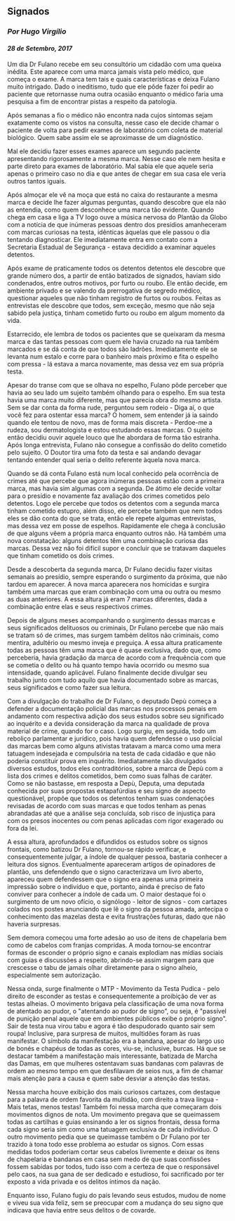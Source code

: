 ## Signados
### _Por Hugo Virgílio_
#### _28 de Setembro, 2017_
Um dia Dr Fulano recebe em seu consultório um cidadão com uma queixa inédita. Este aparece com uma marca jamais vista pelo médico, que começa o exame. A marca tem tais e quais características e deixa Fulano muito intrigado. Dado o ineditismo, tudo que ele pôde fazer foi pedir ao paciente que retornasse numa outra ocasião enquanto o médico faria uma pesquisa a fim de encontrar pistas a respeito da patologia.

Após semanas a fio o médico não encontra nada cujos sintomas sejam exatamente como os vistos na consulta, nesse caso ele decide chamar o paciente de volta para pedir exames de laboratório com coleta de material biológico. Quem sabe assim ele se aproximasse de um diagnóstico.

Mal ele decidiu fazer esses exames aparece um segundo paciente apresentando rigorosamente a mesma marca. Nesse caso ele nem hesita e parte direto para exames de laboratório. Mal sabia ele que aquele seria apenas o primeiro caso no dia e que antes de chegar em sua casa ele veria outros tantos iguais.

Após almoçar ele vê na moça que está no caixa do restaurante a mesma marca e decide lhe fazer algumas perguntas, quando descobre que ela não as entendia, como quem desconhece uma marca tão evidente. Quando chega em casa e liga a TV logo ouve a música nervosa do Plantão da Globo com a notícia de que inúmeras pessoas dentro dos presídios amanheceram com marcas curiosas na testa, idênticas àquelas que ele passou o dia tentando diagnosticar. Ele imediatamente entra em contato com a Secretaria Estadual de Segurança - estava decidido a examinar aqueles detentos.

Após exame de praticamente todos os detentos detentos ele descobre que grande número dos, a partir de então batizados de signados, haviam sido condenados, entre outros motivos, por furto ou roubo. Ele então decide, em ambiente privado e se valendo da prerrogativa de segredo médico, questionar aqueles que não tinham registro de furtos ou roubos. Feitas as entrevistas ele descobre que todos, sem exceção, mesmo que não seja sabido pela justiça, tinham cometido furto ou roubo em algum momento da vida.

Estarrecido, ele lembra de todos os pacientes que se queixaram da mesma marca e das tantas pessoas com quem ele havia cruzado na rua também marcados e se dá conta de que todos são ladrões. Imediatamente ele se levanta num estalo e corre para o banheiro mais próximo e fita o espelho com pressa - lá estava a marca novamente, mas dessa vez em sua própria testa. 

Apesar do transe com que se olhava no espelho, Fulano pôde perceber que havia ao seu lado um sujeito também olhando para o espelho. Em sua testa havia uma marca muito diferente, mas que parecia obra do mesmo artista. Sem se dar conta da forma rude, perguntou sem rodeio - Diga aí, o que você fez para ostentar essa marca? O homem, sem entender já ia saindo quando ele tentou de novo, mas de forma mais discreta - Perdoe-me a rudeza, sou dermatologista e estou estudando essas marcas. O sujeito então decidiu ouvir aquele louco que lhe abordara de forma tão estranha. Após longa entrevista, Fulano não consegue a confissão do delito cometido pelo sujeito. O Doutor tira uma foto da testa e sai andando devagar tentando entender qual seria o delito referente àquela nova marca.

Quando se dá conta Fulano está num local conhecido pela ocorrência de crimes até que percebe que agora inúmeras pessoas estão com a primeira marca, mas havia sim algumas com a segunda. De átimo ele decide voltar para o presídio e novamente faz avaliação dos crimes cometidos pelo detentos. Logo ele percebe que todos os detentos com a segunda marca tinham cometido estupro, além disso, ele percebe também que nem todos eles se dão conta do que se trata, então ele repete algumas entrevistas, mas dessa vez em posse de espelhos. Rapidamente ele chega à conclusão de que alguns vêem a própria marca enquanto outros não. Há também uma nova constatação: alguns detentos têm uma combinação curiosa das marcas. Dessa vez não foi difícil supor e concluir que se tratavam daqueles que tinham cometido os dois crimes.

Desde a descoberta da segunda marca, Dr Fulano decidiu fazer visitas semanais ao presídio, sempre esperando o surgimento da próxima, que não tardou em aparecer. A nova marca aparecera nos homicidas e surgira também uma marcas que eram combinação com uma ou outra ou mesmo as duas anteriores. A essa altura já eram 7 marcas diferentes, dada a combinação entre elas e seus respectivos crimes.

Depois de alguns meses acompanhando o surgimento dessas marcas e seus significados delituosos ou criminais, Dr Fulano percebe que não mais se tratam só de crimes, mas surgem também delitos não criminais, como mentira, adultério ou mesmo inveja e preguiça. A essa altura praticamente todas as pessoas têm uma marca que é quase exclusiva, dado que, como perceberia, havia gradação da marca de acordo com a frequência com que se cometia o delito ou há quanto tempo havia ocorrido ou mesmo sua intensidade, quando aplicável. Fulano finalmente decide divulgar seu trabalho junto com tudo aquilo que havia documentado sobre as marcas, seus significados e como fazer sua leitura.

Com a divulgação do trabalho de Dr Fulano, o deputado Depù começa a defender a documentação policial das marcas nos processos penais em andamento com respectiva adição dos seus estudos sobre seu significado ao inquérito e a devida consideração da marca na qualidade de prova material de crime, quando for o caso. Logo surgiu, em seguida, todo um reboliço parlamentar e jurídico, pois havia quem defendesse o uso policial das marcas bem como alguns ativistas tratavam a marca como uma mera tatuagem indesejada e compulsória na testa de cada cidadão e que não poderia constituir prova em inquérito. Imediatamente são divulgados diversos estudos, todos eles contraditórios, sobre a marca de Depù com a lista dos crimes e delitos cometidos, bem como suas falhas de caráter. Como se não bastasse, em resposta a Depù, Deputa, uma deputada conhecida por suas propostas estapafúrdias e seu signo de aspecto questionável, propõe que todos os detentos tenham suas condenações revisadas de acordo com suas marcas e que todos tenham as penas abrandadas até que a análise seja concluída, sob risco de injustiça para com os presos inocentes ou com penas aplicadas com rigor exagerado ou fora da lei.

A essa altura, aprofundados e difundidos os estudos sobre os signos frontais, como batizou Dr Fulano, tornou-se rápido verificar, e consequentemente julgar, a índole de qualquer pessoa, bastaria conhecer a leitura dos signos. Eventualmente apareceram artigos de opinadores de plantão, uns defendendo que o signo caracterizava um livro aberto, apareceu quem defendessem que o signo era apenas uma primeira impressão sobre o indivíduo e que, portanto, ainda é preciso de fato conviver para conhecer a índole de cada um. O maior destaque foi o surgimento de um novo ofício, o signólogo - leitor de signos - com cartazes colados nos postes anunciando que lê o signo da pessoa amada, antecipa o conhecimento das mazelas desta e evita frustrações futuras, dado que não haveria surpresas.

Sem demora começou uma forte adesão ao uso de itens de chapelaria bem como de cabelos com franjas compridas. A moda tornou-se encontrar formas de esconder o próprio signo e canais explodiam nas mídias sociais com guias e discussões a respeito, abrindo-se assim margem para que crescesse o tabu de jamais olhar diretamente para o signo alheio, especialmente sem autorização.

Nessa onda, surge finalmente o MTP - Movimento da Testa Pudica - pelo direito de esconder as testas e consequentemente a proibição de ver as testas alheias. O movimento brigava pela classificação de uma nova forma de atentado ao pudor, o "atentando ao pudor de signo", ou seja, é "passível de punição penal aquele que em ambientes públicos exibe o próprio signo". Sair de testa nua virou tabu e agora é tão despudorado quanto sair sem roupa! Inclusive, para surpresa de muitos, multidões foram às ruas manifestar. O símbolo da manifestação era a bandana, apesar do largo uso de bonés e chapéus de todas as cores, viu-se, inclusive, burcas. Há que se destacar também a manifestação mais interessante, batizada de Marcha das Damas, em que mulheres ostentavam suas bandanas com palavras de ordem ao mesmo tempo em que desfilavam de seios nus, a fim de chamar mais atenção para a causa e quem sabe desviar a atenção das testas.

Nessa marcha houve exibição dos mais curiosos cartazes, com destaque para a palavra de ordem favorita da multidão, com direito a trava língua - Mais tetas, menos testas! Também foi nessa marcha que começaram dois movimentos dignos de nota. Um movimento pregava que se queimassem todas as cartilhas e guias ensinando a ler os signos frontais, dessa forma cada signo seria sim como uma tatuagem exclusiva de cada indivíduo. O outro movimento pedia que se queimasse também o Dr Fulano por ter trazido à tona todo esse problema ao estudar os signos. Com essas medidas todos poderiam cortar seus cabelos livremente e deixar os itens de chapelaria e bandanas em casa sem medo de que suas confissões fossem sabidas por todos, tudo isso com a certeza de que o responsável pelo caos, na sua gana de ser dedicado e estudioso, foi sacrificado por ter exposto a vida privada e os delitos íntimos da nação.

Enquanto isso, Fulano fugiu do país levando seus estudos, mudou de nome e viveu sua vida feliz, sem se preocupar com a mudança do seu signo que indicava que havia entre seus delitos o de covarde.
